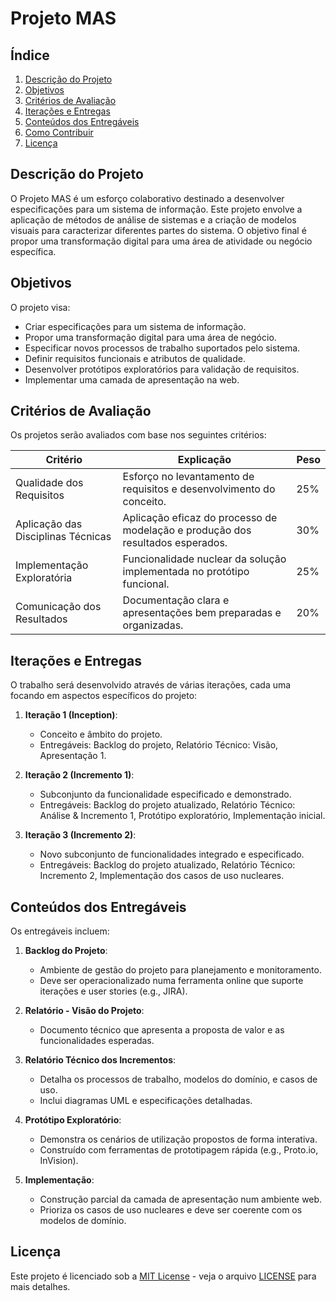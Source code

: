 # Projeto MAS

## Índice
1. [Descrição do Projeto](#descrição-do-projeto)
2. [Objetivos](#objetivos)
3. [Critérios de Avaliação](#critérios-de-avaliação)
4. [Iterações e Entregas](#iterações-e-entregas)
5. [Conteúdos dos Entregáveis](#conteúdos-dos-entregáveis)
6. [Como Contribuir](#como-contribuir)
7. [Licença](#licença)

## Descrição do Projeto

O Projeto MAS é um esforço colaborativo destinado a desenvolver especificações para um sistema de informação. Este projeto envolve a aplicação de métodos de análise de sistemas e a criação de modelos visuais para caracterizar diferentes partes do sistema. O objetivo final é propor uma transformação digital para uma área de atividade ou negócio específica.

## Objetivos

O projeto visa:
- Criar especificações para um sistema de informação.
- Propor uma transformação digital para uma área de negócio.
- Especificar novos processos de trabalho suportados pelo sistema.
- Definir requisitos funcionais e atributos de qualidade.
- Desenvolver protótipos exploratórios para validação de requisitos.
- Implementar uma camada de apresentação na web.

## Critérios de Avaliação

Os projetos serão avaliados com base nos seguintes critérios:

| Critério                    | Explicação                                                                                      | Peso |
|-----------------------------|------------------------------------------------------------------------------------------------|------|
| Qualidade dos Requisitos    | Esforço no levantamento de requisitos e desenvolvimento do conceito.                           | 25%  |
| Aplicação das Disciplinas Técnicas | Aplicação eficaz do processo de modelação e produção dos resultados esperados.             | 30%  |
| Implementação Exploratória  | Funcionalidade nuclear da solução implementada no protótipo funcional.                        | 25%  |
| Comunicação dos Resultados  | Documentação clara e apresentações bem preparadas e organizadas.                              | 20%  |

## Iterações e Entregas

O trabalho será desenvolvido através de várias iterações, cada uma focando em aspectos específicos do projeto:

1. **Iteração 1 (Inception)**:
    - Conceito e âmbito do projeto.
    - Entregáveis: Backlog do projeto, Relatório Técnico: Visão, Apresentação 1.

2. **Iteração 2 (Incremento 1)**:
    - Subconjunto da funcionalidade especificado e demonstrado.
    - Entregáveis: Backlog do projeto atualizado, Relatório Técnico: Análise & Incremento 1, Protótipo exploratório, Implementação inicial.

3. **Iteração 3 (Incremento 2)**:
    - Novo subconjunto de funcionalidades integrado e especificado.
    - Entregáveis: Backlog do projeto atualizado, Relatório Técnico: Incremento 2, Implementação dos casos de uso nucleares.

## Conteúdos dos Entregáveis

Os entregáveis incluem:

1. **Backlog do Projeto**:
    - Ambiente de gestão do projeto para planejamento e monitoramento.
    - Deve ser operacionalizado numa ferramenta online que suporte iterações e user stories (e.g., JIRA).

2. **Relatório - Visão do Projeto**:
    - Documento técnico que apresenta a proposta de valor e as funcionalidades esperadas.

3. **Relatório Técnico dos Incrementos**:
    - Detalha os processos de trabalho, modelos do domínio, e casos de uso.
    - Inclui diagramas UML e especificações detalhadas.

4. **Protótipo Exploratório**:
    - Demonstra os cenários de utilização propostos de forma interativa.
    - Construído com ferramentas de prototipagem rápida (e.g., Proto.io, InVision).

5. **Implementação**:
    - Construção parcial da camada de apresentação num ambiente web.
    - Prioriza os casos de uso nucleares e deve ser coerente com os modelos de domínio.

## Licença

Este projeto é licenciado sob a [MIT License](https://opensource.org/licenses/MIT) - veja o arquivo [LICENSE](LICENSE) para mais detalhes.

